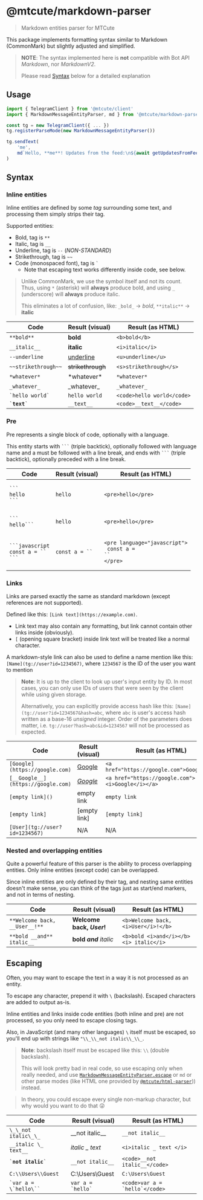 # @mtcute/markdown-parser

> Markdown entities parser for MTCute

This package implements formatting syntax similar to Markdown (CommonMark) but slightly adjusted and simplified.

> **NOTE**: The syntax implemented here is **not** compatible with Bot API _Markdown_, nor _MarkdownV2_.
>
> Please read [Syntax](#syntax) below for a detailed explanation

## Usage

```typescript
import { TelegramClient } from '@mtcute/client'
import { MarkdownMessageEntityParser, md } from '@mtcute/markdown-parser'

const tg = new TelegramClient({ ... })
tg.registerParseMode(new MarkdownMessageEntityParser())

tg.sendText(
    'me',
    md`Hello, **me**! Updates from the feed:\n${await getUpdatesFromFeed()}`
)
```

## Syntax

### Inline entities

Inline entities are defined by some _tag_ surrounding some text, and processing them simply strips their tag.

Supported entities:

- Bold, tag is `**`
- Italic, tag is `__`
- Underline, tag is `--` (_NON-STANDARD_)
- Strikethrough, tag is `~~`
- Code (monospaced font), tag is <code>`</code>
    - Note that escaping text works differently inside code, see below.

> Unlike CommonMark, we use the symbol itself and not its count.
> Thus, using `*` (asterisk) will **always** produce bold,
> and using `_` (underscore) will **always** produce italic.
>
> This eliminates a lot of confusion, like: `_bold_` → _bold_, `**italic**` → **italic**

| Code | Result (visual) | Result (as HTML)
|---|---|---|
| `**bold**` | **bold** | `<b>bold</b>`
| `__italic__` | __italic__ | `<i>italic</i>`
| `--underline` | <u>underline</u> | `<u>underline</u>`
| `~~strikethrough~~` | ~~strikethrough~~ | `<s>strikethrough</s>`
| `*whatever*` | \*whatever\* | `*whatever*`
| `_whatever_` | \_whatever\_ | `_whatever_`
| <code>\`hello world\`</code> | `hello world` | `<code>hello world</code>`
| <code>\`__text__\`</code> | `__text__` | `<code>__text__</code>`

### Pre

Pre represents a single block of code, optionally with a language.

This entity starts with <code>\`\`\`</code> (triple backtick), optionally followed with language name and a must be
followed with a line break, and ends with <code>\`\`\`</code> (triple backtick), optionally preceded with a line break.

| Code | Result (visual) | Result (as HTML)
|---|---|---|
| <pre><code>\`\`\`<br>hello<br>\`\`\`</code></pre> | `hello` | `<pre>hello</pre>`
| <pre><code>\`\`\`<br>hello\`\`\`</code></pre> | `hello` | `<pre>hello</pre>`
| <pre><code>\`\`\`javascript<br>const a = ``<br>\`\`\`</code></pre> | <code>const a = ``</code> | <pre><code>&lt;pre language="javascript"&gt;<br>  const a = ``<br>&lt;/pre&gt;</code></pre>

### Links

Links are parsed exactly the same as standard markdown (except references are not supported).

Defined like this: `[Link text](https://example.com)`.

- Link text may also contain any formatting, but link cannot contain other links inside (obviously).
- `[` (opening square bracket) inside link text will be treated like a normal character.

A markdown-style link can also be used to define a name mention like this: `[Name](tg://user?id=1234567)`,
where `1234567` is the ID of the user you want to mention

> **Note**: It is up to the client to look up user's input entity by ID.
> In most cases, you can only use IDs of users that were seen by the client while using given storage.
>
> Alternatively, you can explicitly provide access hash like this: `[Name](tg://user?id=1234567&hash=abc`,
> where `abc` is user's access hash written as a base-16 *unsigned* integer.
> Order of the parameters does matter, i.e. `tg://user?hash=abc&id=1234567` will not be processed as expected.

| Code | Result (visual) | Result (as HTML)
|---|---|---|
| `[Google](https://google.com)` | [Google](https://google.com) | `<a href="https://google.com">Google</a>`
| `[__Google__](https://google.com)` | [_Google_](https://google.com) | `<a href="https://google.com"><i>Google</i></a>`
| `[empty link]()` | empty link | `empty link`
| `[empty link]` | [empty link] | `[empty link]`
| `[User](tg://user?id=1234567)` | N/A | N/A

### Nested and overlapping entities

Quite a powerful feature of this parser is the ability to process overlapping entities. Only inline entities (except
code) can be overlapped.

Since inline entities are only defined by their tag, and nesting same entities doesn't make sense, you can think of the
tags just as start/end markers, and not in terms of nesting.

| Code | Result (visual) | Result (as HTML)
|---|---|---|
| `**Welcome back, __User__!**` | **Welcome back, _User_!** | `<b>Welcome back, <i>User</i>!</b>`
| `**bold __and** italic__` | **bold _and_** _italic_ | `<b>bold <i>and</i></b><i> italic</i>`

## Escaping

Often, you may want to escape the text in a way it is not processed as an entity.

To escape any character, prepend it with ` \ ` (backslash). Escaped characters are added to output as-is.

Inline entities and links inside code entities (both inline and pre) are not processed, so you only need to escape
closing tags.

Also, in JavaScript (and many other languages) ` \ ` itself must be escaped, so you'll end up with strings
like `"\\_\\_not italic\\_\\_`.

> **Note**: backslash itself must be escaped like this: ` \\ ` (double backslash).
>
> This will look pretty bad in real code, so use escaping only when really needed, and use
> [`MarkdownMessageEntityParser.escape`](./classes/markdownmessageentityparser.html#escape) or `md` or
> other parse modes (like HTML one provided by [`@mtcute/html-parser`](../html-parser/index.html))) instead.

> In theory, you could escape every single non-markup character, but why would you want to do that 😜

| Code | Result (visual) | Result (as HTML)
|---|---|---|
| `\_\_not italic\_\_` | \_\_not italic\_\_ | `__not italic__`
| `__italic \_ text__` | _italic \_ text_ | `<i>italic _ text </i>`
| <code>\`__not italic__\`</code> | `__not italic__` | `<code>__not italic__</code>`
| <code>C:\\\\Users\\\\Guest</code> | C:\Users\Guest |  `C:\Users\Guest`
| <code>\`var a = \\\`hello\\\`\`</code> | <code>var a = \`hello\`</code> | <code>&lt;code&gt;var a = \`hello\`&lt;/code&gt;</code>
